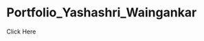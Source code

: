 # Portfolio_Yashashri_Waingankar
<link href="https://portfolio-yashashri-waingankar.netlify.app/">Click Here</link>
